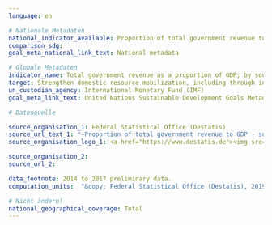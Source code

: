 ```yaml
---
language: en

# Nationale Metadaten
national_indicator_available: Proportion of total government revenue to GDP
comparison_sdg:
goal_meta_national_link_text: National metadata

# Globale Metadaten
indicator_name: Total government revenue as a proportion of GDP, by source
target: Strengthen domestic resource mobilization, including through international support to developing countries, to improve domestic capacity for tax and other revenue collection
un_custodian_agency: International Monetary Fund (IMF)
goal_meta_link_text: United Nations Sustainable Development Goals Metadata

# Datenquelle

source_organisation_1: Federal Statistical Office (Destatis)
source_url_text_1: "-Proportion of total government revenue to GDP - subject-matter series 18, series 1.4 – 2017, tabelle 2.1.12 (Only available in German)<br>-Gross Domestic Product (GDP) - subject-matter series 18, series 1.4 – 2017<br>-Revenue and expenditure as well as national financial balance - subject-matter series 18, series 1.4 – 2017"
source_organisation_logo_1: <a href="https://www.destatis.de"><img src="https://g205sdgs.github.io/sdg-indicators/public/LogosEn/destatis.png" alt="Logo Destatis" /></a>

source_organisation_2:
source_url_2:

data_footnote: 2014 to 2017 preliminary data.
computation_units:  "&copy; Federal Statistical Office (Destatis), 2019"

# Nicht ändern!
national_geographical_coverage: Total
---
```

